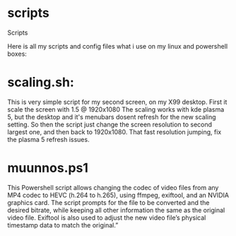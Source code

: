 # scripts
Scripts

Here is all my scripts and config files what i use on my linux and powershell boxes:

# scaling.sh:
This is very simple script for my second screen, on my X99 desktop.
First it scale the screen with 1.5 @ 1920x1080
The scaling works with kde plasma 5, but the desktop and it's menubars dosent refresh for the new scaling setting.
So then the script just change the screen resolution to second largest one, and then back to 1920x1080.
That fast resolution jumping, fix the plasma 5 refresh issues.

# muunnos.ps1
This Powershell script allows changing the codec of video files from any MP4 codec to HEVC (h.264 to h.265), using ffmpeg, exiftool, and an NVIDIA graphics card. The script prompts for the file to be converted and the desired bitrate, while keeping all other information the same as the original video file. Exiftool is also used to adjust the new video file’s physical timestamp data to match the original.”
